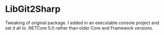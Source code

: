 # LibGit2Sharp
Tweaking of original package. I added in an executable console project and set it all to .NETCore 5.0 rather than older Core and Framework versions.
